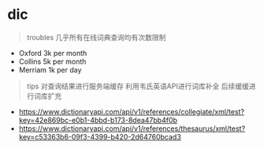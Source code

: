 # dic
>troubles 几乎所有在线词典查询均有次数限制
 * Oxford 3k per month
 * Collins 5k per month
 * Merriam 1k per day
>tips 对查询结果进行服务端缓存 利用韦氏英语API进行词库补全 后续缓缓进行词库扩充
  * https://www.dictionaryapi.com/api/v1/references/collegiate/xml/test?key=42e869bc-e0b1-4bbd-b173-8dea47bb4f0b
  * https://www.dictionaryapi.com/api/v1/references/thesaurus/xml/test?key=c53363b6-09f3-4399-b420-2d64760bcad3

